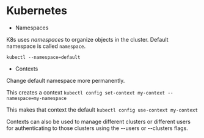 # Kubernetes 

- Namespaces

K8s uses _namespaces_ to organize objects in the cluster. Default namespace is called `namespace`.

```kubectl --namespace=default```

- Contexts

Change default namespace more permanently.

This creates a context ```kubectl config set-context my-context --namespace=my-namespace```

This makes that context the default ```kubectl config use-context my-context```

Contexts can also be used to manage different clusters or different users for authenticating to those clusters using the --users or --clusters flags.


